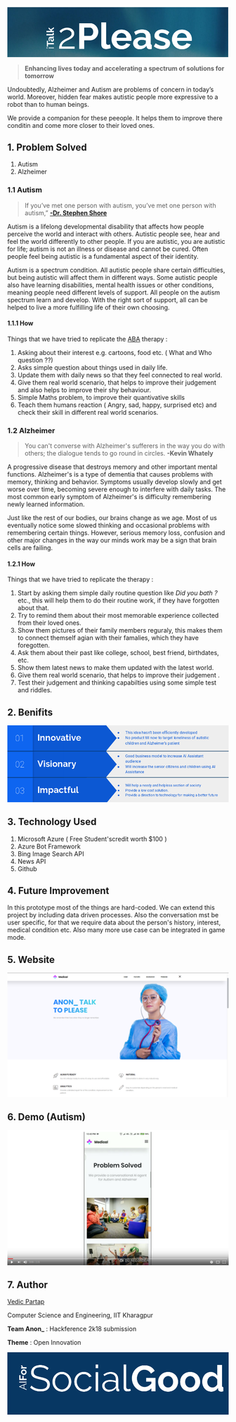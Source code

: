 ![](img/header.png)



> **Enhancing lives today and accelerating a spectrum of solutions for tomorrow**

Undoubtedly, Alzheimer and Autism are problems of concern in today’s world. Moreover, hidden fear makes autistic people more expressive to a robot than to human beings.

We provide a companion for these peeople. It helps them to improve there conditin and come more closer to their loved ones. 




## 1. Problem Solved ##

1. Autism
2. Alzheimer

### 1.1 Autism ###



> If you’ve met one person with autism, you’ve met one person with autism,” [**-Dr. Stephen Shore**](http://the-art-of-autism.com/dr-stephen-shore-the-importance-of-art-and-music/)



Autism is a lifelong developmental disability that affects how people perceive the world and interact with others. Autistic people see, hear and feel the world differently to other  people. If you are autistic, you are autistic for life; autism is not an  illness or disease and cannot be cured. Often people feel being autistic is a fundamental aspect of their identity.

Autism is a spectrum condition. All autistic people share certain  difficulties, but being autistic will affect them in different ways.  Some autistic people also have  learning disabilities, mental health issues or other conditions,  meaning people need different levels of support. All people on the  autism spectrum learn and develop. With the right sort of support, all  can be helped to live a more fulfilling life of their own choosing.

#### 1.1.1 How ####

Things that we have tried to replicate the [ABA](https://www.autismspeaks.org/applied-behavior-analysis-aba-0) therapy :

1. Asking about their interest e.g. cartoons, food etc. ( What and Who question ??)
2. Asks simple question about things used in daily life.
3. Update them with daily news so that they feel connected to real world.
4. Give them real world scenario, that helps to improve their judgement and also helps to improve their shy behaviour.
5. Simple Maths problem, to improve their quantivative skills
6. Teach them humans reaction ( Angry, sad, happy, surprised etc) and check their skill in different real world scenarios.

### 1.2 Alzheimer ###



> You can't converse with Alzheimer's sufferers in the way you do with others; the dialogue tends to go round in circles.  **-Kevin Whately**   



A progressive disease that destroys memory and other important mental functions. Alzheimer's is a type of dementia that causes problems with memory,  thinking and behavior. Symptoms usually develop slowly and get worse  over time, becoming severe enough to interfere with daily tasks. The most common early symptom of Alzheimer's is difficulty remembering newly learned information.

Just like the rest of our bodies, our brains change as we age. Most of us eventually notice some slowed thinking and occasional problems with remembering certain things. However, serious memory loss, confusion and other major changes in the way our minds work may be a sign that brain cells are failing.

#### 1.2.1 How ####

Things that we have tried to replicate the therapy :

1. Start by asking them simple daily routine question like *Did you bath ?* etc., this will help them to do their routine work, if they have forgotten about that.
2. Try to remind them about their most memorable experience collected from their loved ones. 
3. Show them pictures of their family members reguraly, this makes them to connect themself agian with their famalies, which they have foregotten.
4. Ask them about their past like college, school, best friend, birthdates, etc.
5. Show them latest news to make them updated with the latest world. 
6. Give them real world scenario, that helps to improve their judgement .
7. Test their judgement and thinking capabilties using some simple test and riddles.



## 2. Benifits ##

![](img/benifits.png)



## 3. Technology Used ##

1. Microsoft Azure ( Free Student'scredit worth $100 )
2. Azure Bot Framework
3. Bing Image Search API
4. News API
5. Github 



## 4. Future Improvement ##

In this prototype most of the things are hard-coded. We can extend this project by including data driven processes. Also the conversation mst be user specific, for that we require data about the person's history, interest, medical condition etc. Also many more use case can be integrated in game mode. 



## 5. Website ## 

[![](img/site.png)](https://vedic-partap.github.io/iTalk2Please/)





## 6. Demo (Autism) ##

[![Watch the video](img/video.png)](https://youtu.be/zPgMC_xKNjk)





## 7. Author ##

[Vedic Partap](http://cse.iitkgp.ac.in/~vedicp/)

Computer Science and Engineering, IIT Kharagpur 

**Team Anon_** : Hackference 2k18 submission 

**Theme** : Open Innovation 



![](img/footer.png)



